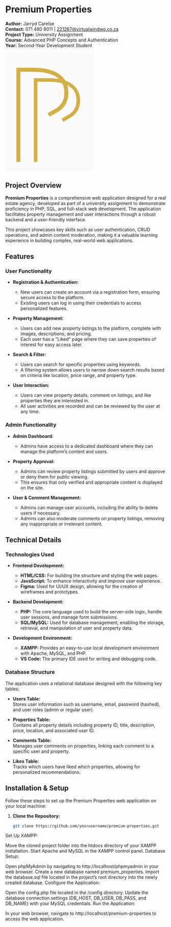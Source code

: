 # Premium Properties

**Author:** Jarryd Carelse  
**Contact:** 071 480 8011 | 221267@virtualwindwo.co.za  
**Project Type:** University Assignment  
**Course:** Advanced PHP Concepts and Authentication  
**Year:** Second-Year Development Student

![Header Image](./header-image.jpg)


## Project Overview

**Premium Properties** is a comprehensive web application designed for a real estate agency, developed as part of a university assignment to demonstrate proficiency in PHP, SQL, and full-stack web development. The application facilitates property management and user interactions through a robust backend and a user-friendly interface.

This project showcases key skills such as user authentication, CRUD operations, and admin content moderation, making it a valuable learning experience in building complex, real-world web applications.

## Features

### User Functionality

- **Registration & Authentication:**  
  - New users can create an account via a registration form, ensuring secure access to the platform.
  - Existing users can log in using their credentials to access personalized features.

- **Property Management:**  
  - Users can add new property listings to the platform, complete with images, descriptions, and pricing.
  - Each user has a "Liked" page where they can save properties of interest for easy access later.

- **Search & Filter:**  
  - Users can search for specific properties using keywords.
  - A filtering system allows users to narrow down search results based on criteria like location, price range, and property type.

- **User Interaction:**  
  - Users can view property details, comment on listings, and like properties they are interested in.
  - All user activities are recorded and can be reviewed by the user at any time.

### Admin Functionality

- **Admin Dashboard:**  
  - Admins have access to a dedicated dashboard where they can manage the platform’s content and users.

- **Property Approval:**  
  - Admins can review property listings submitted by users and approve or deny them for public viewing.
  - This ensures that only verified and appropriate content is displayed on the site.

- **User & Comment Management:**  
  - Admins can manage user accounts, including the ability to delete users if necessary.
  - Admins can also moderate comments on property listings, removing any inappropriate or irrelevant content.

## Technical Details

### Technologies Used

- **Frontend Development:**
  - **HTML/CSS:** For building the structure and styling the web pages.
  - **JavaScript:** To enhance interactivity and improve user experience.
  - **Figma:** Used for UI/UX design, allowing for the creation of wireframes and prototypes.

- **Backend Development:**
  - **PHP:** The core language used to build the server-side logic, handle user sessions, and manage form submissions.
  - **SQL/MySQL:** Used for database management, enabling the storage, retrieval, and manipulation of user and property data.

- **Development Environment:**
  - **XAMPP:** Provides an easy-to-use local development environment with Apache, MySQL, and PHP.
  - **VS Code:** The primary IDE used for writing and debugging code.

### Database Structure

The application uses a relational database designed with the following key tables:

- **Users Table:**  
  Stores user information such as username, email, password (hashed), and user roles (admin or regular user).

- **Properties Table:**  
  Contains all property details including property ID, title, description, price, location, and associated user ID.

- **Comments Table:**  
  Manages user comments on properties, linking each comment to a specific user and property.

- **Likes Table:**  
  Tracks which users have liked which properties, allowing for personalized recommendations.

## Installation & Setup

Follow these steps to set up the Premium Properties web application on your local machine:

1. **Clone the Repository:**
   ```bash
   git clone https://github.com/yourusername/premium-properties.git
Set Up XAMPP:

Move the cloned project folder into the htdocs directory of your XAMPP installation.
Start Apache and MySQL in the XAMPP control panel.
Database Setup:

Open phpMyAdmin by navigating to http://localhost/phpmyadmin in your web browser.
Create a new database named premium_properties.
Import the database.sql file located in the project’s root directory into the newly created database.
Configure the Application:

Open the config.php file located in the /config directory.
Update the database connection settings (DB_HOST, DB_USER, DB_PASS, and DB_NAME) with your MySQL credentials.
Run the Application:

In your web browser, navigate to http://localhost/premium-properties to access the web application.


